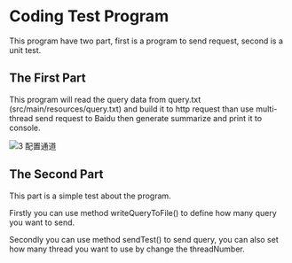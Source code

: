 # Coding Test Program



This program have two part, first is a program to send request, second is a unit test.



## The First Part

This program will read the query data from query.txt (src/main/resources/query.txt) and build it to http request than use multi-thread send request to Baidu then generate summarize and print it to console.


![3 配置通道 ](https://user-images.githubusercontent.com/79621538/170102833-299d8679-f8f9-452f-8e4a-51b09a5056c5.jpg)



## The Second Part 

This part is a simple test about the program. 

Firstly you can use method writeQueryToFile() to define how many query you want to send.

Secondly you can use method sendTest() to send query, you can also set how many thread you want to use by change the threadNumber.

